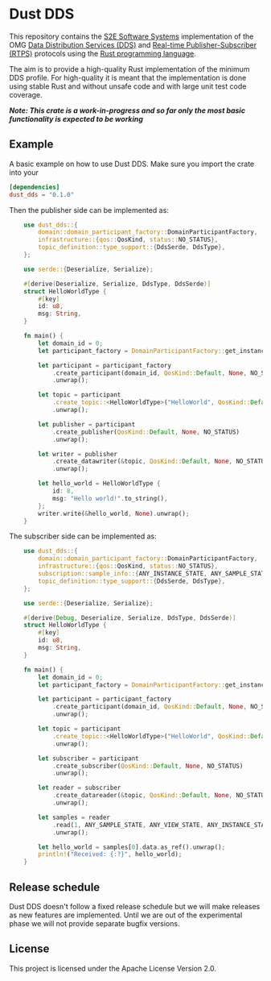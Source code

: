 # Dust DDS

This repository contains the [S2E Software Systems](https://www.s2e-systems.com) implementation of the OMG [Data Distribution Services (DDS)](https://www.omg.org/omg-dds-portal/) and [Real-time Publisher-Subscriber (RTPS)](https://www.omg.org/spec/DDSI-RTPS/About-DDSI-RTPS/) protocols using the [Rust programming language](https://www.rust-lang.org/).

The aim is to provide a high-quality Rust implementation of the minimum DDS profile. For high-quality it is meant that the implementation is done using stable Rust and without unsafe code and with large unit test code coverage.

***Note: This crate is a work-in-progress and so far only the most basic functionality is expected to be working***
## Example

A basic example on how to use Dust DDS. Make sure you import the crate into your

```toml
[dependencies]
dust_dds = "0.1.0"
```

Then the publisher side can be implemented as:

```rust
    use dust_dds::{
        domain::domain_participant_factory::DomainParticipantFactory,
        infrastructure::{qos::QosKind, status::NO_STATUS},
        topic_definition::type_support::{DdsSerde, DdsType},
    };

    use serde::{Deserialize, Serialize};

    #[derive(Deserialize, Serialize, DdsType, DdsSerde)]
    struct HelloWorldType {
        #[key]
        id: u8,
        msg: String,
    }

    fn main() {
        let domain_id = 0;
        let participant_factory = DomainParticipantFactory::get_instance();

        let participant = participant_factory
            .create_participant(domain_id, QosKind::Default, None, NO_STATUS)
            .unwrap();

        let topic = participant
            .create_topic::<HelloWorldType>("HelloWorld", QosKind::Default, None, NO_STATUS)
            .unwrap();

        let publisher = participant
            .create_publisher(QosKind::Default, None, NO_STATUS)
            .unwrap();

        let writer = publisher
            .create_datawriter(&topic, QosKind::Default, None, NO_STATUS)
            .unwrap();

        let hello_world = HelloWorldType {
            id: 8,
            msg: "Hello world!".to_string(),
        };
        writer.write(&hello_world, None).unwrap();
    }
```

The subscriber side can be implemented as:

```rust
    use dust_dds::{
        domain::domain_participant_factory::DomainParticipantFactory,
        infrastructure::{qos::QosKind, status::NO_STATUS},
        subscription::sample_info::{ANY_INSTANCE_STATE, ANY_SAMPLE_STATE, ANY_VIEW_STATE},
        topic_definition::type_support::{DdsSerde, DdsType},
    };

    use serde::{Deserialize, Serialize};

    #[derive(Debug, Deserialize, Serialize, DdsType, DdsSerde)]
    struct HelloWorldType {
        #[key]
        id: u8,
        msg: String,
    }

    fn main() {
        let domain_id = 0;
        let participant_factory = DomainParticipantFactory::get_instance();

        let participant = participant_factory
            .create_participant(domain_id, QosKind::Default, None, NO_STATUS)
            .unwrap();

        let topic = participant
            .create_topic::<HelloWorldType>("HelloWorld", QosKind::Default, None, NO_STATUS)
            .unwrap();

        let subscriber = participant
            .create_subscriber(QosKind::Default, None, NO_STATUS)
            .unwrap();

        let reader = subscriber
            .create_datareader(&topic, QosKind::Default, None, NO_STATUS)
            .unwrap();

        let samples = reader
            .read(1, ANY_SAMPLE_STATE, ANY_VIEW_STATE, ANY_INSTANCE_STATE)
            .unwrap();

        let hello_world = samples[0].data.as_ref().unwrap();
        println!("Received: {:?}", hello_world);
    }
```

## Release schedule

Dust DDS doesn't follow a fixed release schedule but we will make releases as new features are implemented. Until we are out of the experimental phase we will not provide separate bugfix versions.

## License

This project is licensed under the Apache License Version 2.0.